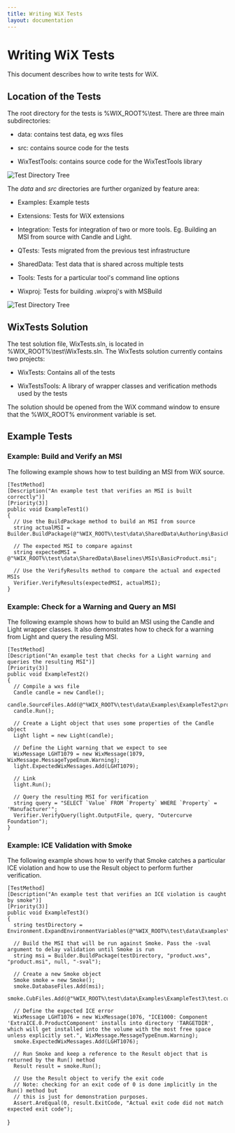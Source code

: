 ```yaml
---
title: Writing WiX Tests
layout: documentation
---
```

# Writing WiX Tests

This document describes how to write tests for WiX.

## Location of the Tests

The root directory for the tests is %WIX_ROOT%\test. There are three main subdirectories:

* data: contains test data, eg wxs files

* src: contains source code for the tests

* WixTestTools: contains source code for the WixTestTools library

<img src="../imgs/tests_writingtests_directorytree1.jpg" alt="Test Directory Tree" />

The *data* and *src* directories are further organized by feature area:

* Examples: Example tests

* Extensions: Tests for WiX extensions

* Integration: Tests for integration of two or more tools. Eg. Building an MSI from source with Candle and Light.

* QTests: Tests migrated from the previous test infrastructure

* SharedData: Test data that is shared across multiple tests

* Tools: Tests for a particular tool's command line options

* Wixproj: Tests for building .wixproj's with MSBuild

<img src="../imgs/tests_writingtests_directorytree2.jpg" alt="Test Directory Tree" />

## WixTests Solution

The test solution file, WixTests.sln, is located in %WIX_ROOT%\test\WixTests.sln. The WixTests solution currently contains two projects:

* WixTests: Contains all of the tests

* WixTestsTools: A library of wrapper classes and verification methods used by the tests

The solution should be opened from the WiX command window to ensure that the %WIX_ROOT% environment variable is set.

## Example Tests

### Example: Build and Verify an MSI

The following example shows how to test building an MSI from WiX source.

    [TestMethod]
    [Description("An example test that verifies an MSI is built correctly")]
    [Priority(3)]
    public void ExampleTest1()
    {
      // Use the BuildPackage method to build an MSI from source
      string actualMSI = Builder.BuildPackage(@"%WIX_ROOT%\test\data\SharedData\Authoring\BasicProduct.wxs");

      // The expected MSI to compare against
      string expectedMSI = @"%WIX_ROOT%\test\data\SharedData\Baselines\MSIs\BasicProduct.msi";
    
      // Use the VerifyResults method to compare the actual and expected MSIs
      Verifier.VerifyResults(expectedMSI, actualMSI);
    }

### Example: Check for a Warning and Query an MSI

The following example shows how to build an MSI using the Candle and Light wrapper classes. It also demonstrates how to check for a warning from Light and query the resuling MSI.

    [TestMethod]
    [Description("An example test that checks for a Light warning and queries the resulting MSI")]
    [Priority(3)]
    public void ExampleTest2()
    {
      // Compile a wxs file
      Candle candle = new Candle();
      candle.SourceFiles.Add(@"%WIX_ROOT%\test\data\Examples\ExampleTest2\product.wxs");
      candle.Run();

      // Create a Light object that uses some properties of the Candle object
      Light light = new Light(candle);

      // Define the Light warning that we expect to see
      WixMessage LGHT1079 = new WixMessage(1079, WixMessage.MessageTypeEnum.Warning);
      light.ExpectedWixMessages.Add(LGHT1079);

      // Link
      light.Run();

      // Query the resulting MSI for verification
      string query = "SELECT `Value` FROM `Property` WHERE `Property` = 'Manufacturer'";
      Verifier.VerifyQuery(light.OutputFile, query, "Outercurve Foundation");
    }

### Example: ICE Validation with Smoke

The following example shows how to verify that Smoke catches a particular ICE violation and how to use the Result object to perform further verification.

    [TestMethod]
    [Description("An example test that verifies an ICE violation is caught by smoke")]
    [Priority(3)]
    public void ExampleTest3()
    {
      string testDirectory = Environment.ExpandEnvironmentVariables(@"%WIX_ROOT%\test\data\Examples\ExampleTest3");

      // Build the MSI that will be run against Smoke. Pass the -sval argument to delay validation until Smoke is run
      string msi = Builder.BuildPackage(testDirectory, "product.wxs", "product.msi", null, "-sval");

      // Create a new Smoke object
      Smoke smoke = new Smoke();
      smoke.DatabaseFiles.Add(msi);
      smoke.CubFiles.Add(@"%WIX_ROOT%\test\data\Examples\ExampleTest3\test.cub");

      // Define the expected ICE error
      WixMessage LGHT1076 = new WixMessage(1076, "ICE1000: Component 'ExtraICE.0.ProductComponent' installs into directory 'TARGETDIR', which will get installed into the volume with the most free space unless explicitly set.", WixMessage.MessageTypeEnum.Warning);
      smoke.ExpectedWixMessages.Add(LGHT1076);

      // Run Smoke and keep a reference to the Result object that is returned by the Run() method
      Result result = smoke.Run();

      // Use the Result object to verify the exit code
      // Note: checking for an exit code of 0 is done implicitly in the Run() method but
      // this is just for demonstration purposes.
      Assert.AreEqual(0, result.ExitCode, "Actual exit code did not match expected exit code");
  }
